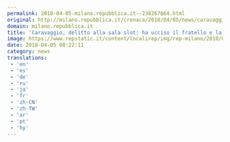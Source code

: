 ```yaml
---
permalink: 2018-04-05-milano.repubblica.it--238267664.html
original: http://milano.repubblica.it/cronaca/2018/04/05/news/caravaggio_duplice_omicio_alla_sala_giochi_il_killer_e_il_fratello_della_vittima-193029103/?rss
domain: milano.repubblica.it
title: 'Caravaggio, delitto alla sala slot: ha ucciso il fratello e la compagna, ipotesi passionale'
image: https://www.repstatic.it/content/localirep/img/rep-milano/2018/04/05/093923186-c2959b7a-25b7-40cb-bd7a-db8f8f3d0517.jpg
date: 2018-04-05 08:22:11
category: news
translations: 
 - 'en'
 - 'es'
 - 'de'
 - 'ru'
 - 'ja'
 - 'fr'
 - 'zh-CN'
 - 'zh-TW'
 - 'ar'
 - 'pt'
 - 'hy'
---
```


